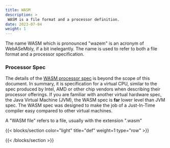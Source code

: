 ```yaml
---
title: WASM
description: >
 WASM is a file format and a processor definition.
date: 2023-07-04
weight: 1
---
```


The name WASM which is pronounced "wazem" is an acronym of WebASeMbly, if a bit 
inelegantly. The name is used to refer to both a file format and a processor
specification.  

### Processor Spec

The details of the [WASM processor spec](https://webassembly.github.io/spec/core/syntax/instructions.html) is beyond the scope of this document.  In summary, it is
specification for a virtual CPU, similar to the spec produced by Intel, AMD or
other chip vendors when describing their processor offerings.  If you are 
familiar with another virtual hardware spec, the Java Virtual Machine (JVM),
the WASM spec is __far__ lower level than JVM spec. The WASM spec was designed to make
the job of a Just-In-Time compiler easy compared to other virtual machines. 

A "WASM file" refers to a file, usually with the extension ".wasm" 


{{< blocks/section color="light" title="def" weight=1 type="row" >}}



{{< /blocks/section >}}


